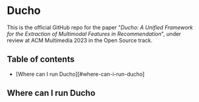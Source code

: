 # Ducho

This is the official GitHub repo for the paper "_Ducho: A Unified Framework for the Extraction of Multimodal
Features in Recommendation_", under review at ACM Multimedia 2023 in the Open Source track.

## Table of contents

- [Where can I run Ducho][#where-can-i-run-ducho]

## Where can I run Ducho
